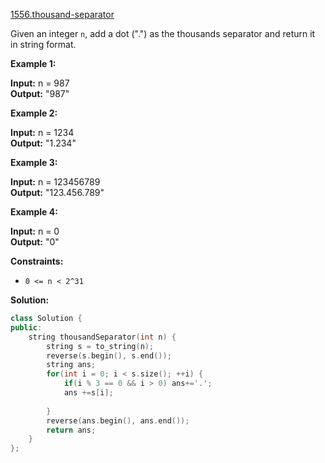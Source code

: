[1556.thousand-separator](https://leetcode.com/problems/thousand-separator/)  

Given an integer `n`, add a dot (".") as the thousands separator and return it in string format.

**Example 1:**

  
**Input:** n = 987  
**Output:** "987"  

**Example 2:**

  
**Input:** n = 1234  
**Output:** "1.234"  

**Example 3:**

  
**Input:** n = 123456789  
**Output:** "123.456.789"  

**Example 4:**

  
**Input:** n = 0  
**Output:** "0"  

**Constraints:**

*   `0 <= n < 2^31`  



**Solution:**  

```cpp
class Solution {
public:
    string thousandSeparator(int n) {
        string s = to_string(n);
        reverse(s.begin(), s.end());
        string ans;
        for(int i = 0; i < s.size(); ++i) {
            if(i % 3 == 0 && i > 0) ans+='.';
            ans +=s[i];
            
        }
        reverse(ans.begin(), ans.end());
        return ans;
    }
};
```
      
